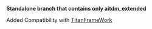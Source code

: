 **Standalone branch that contains only aitdm_extended**

Added Compatibility with [TitanFrameWork](https://northstar.thunderstore.io/package/The_Peepeepoopoo_man/Titanframework/)